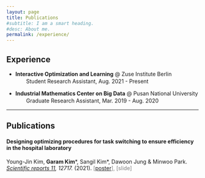 ```yaml
---
layout: page
title: Publications
#subtitle: I am a smart heading.
#desc: About me.
permalink: /experience/
---
```


## Experience

- **Interactive Optimization and Learning** @ Zuse Institute Berlin <br> 　　Student Research Assistant, Aug. 2021 - Present



- **Industrial Mathematics Center on Big Data** @ Pusan National University <br> 　　Graduate Research Assistant, Mar. 2019 - Aug. 2020



---

## Publications

#### Designing optimizing procedures for task switching to ensure efficiency in the hospital laboratory

Young-Jin Kim, __Garam Kim__\*, Sangil Kim\*, Dawoon Jung & Minwoo Park. 	<br>
_[Scientific reports 11](https://www.nature.com/articles/s41598-021-92116-z), 12717._ (2021). <span style="color:grey">\[[poster](/assets/file/KSIAM_poster.pdf)\], [slide]</span>
